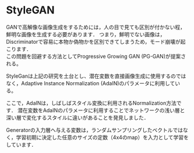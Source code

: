 # StyleGAN
GANで高解像な画像生成をするためには，人の目で見ても区別が付かない程，鮮明な画像を生成する必要があります．
つまり，鮮明でない画像は，Discriminatorで容易に本物か偽物かを区別できてしまうため，モード崩壊が起こります．<br>
この問題を回避する方法としてProgressive Growing GAN (PG-GAN)が提案される。

StyleGanは上記の研究を土台とし、潜在変数を直接画像生成に使用するのではなく，Adaptive Instance Normalization (AdaIN)のパラメータに利用している。

ここで，AdaINは，しばしばスタイル変換に利用されるNormalization方法です．
潜在変数をAdaINのパラメータに利用することでネットワークの浅い層と深い層で変化するスタイルに違いがあることを発見しました．

Generatorの入力層へ与える変数は，ランダムサンプリングしたベクトルではなく，学習初期に決定した任意のサイズの定数（4x4のmap）を入力として学習をしています．
